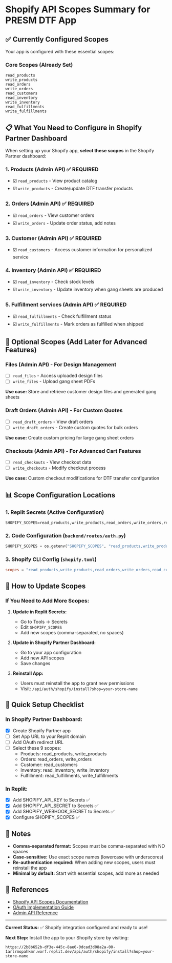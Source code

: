 # Shopify API Scopes Summary for PRESM DTF App

## ✅ Currently Configured Scopes

Your app is configured with these essential scopes:

### Core Scopes (Already Set)
```
read_products
write_products
read_orders
write_orders
read_customers
read_inventory
write_inventory
read_fulfillments
write_fulfillments
```

## 📋 What You Need to Configure in Shopify Partner Dashboard

When setting up your Shopify app, **select these scopes** in the Shopify Partner dashboard:

### 1. Products (Admin API) ✅ REQUIRED
- ☑️ `read_products` - View product catalog
- ☑️ `write_products` - Create/update DTF transfer products

### 2. Orders (Admin API) ✅ REQUIRED
- ☑️ `read_orders` - View customer orders
- ☑️ `write_orders` - Update order status, add notes

### 3. Customer (Admin API) ✅ REQUIRED
- ☑️ `read_customers` - Access customer information for personalized service

### 4. Inventory (Admin API) ✅ REQUIRED
- ☑️ `read_inventory` - Check stock levels
- ☑️ `write_inventory` - Update inventory when gang sheets are produced

### 5. Fulfillment services (Admin API) ✅ REQUIRED
- ☑️ `read_fulfillments` - Check fulfillment status
- ☑️ `write_fulfillments` - Mark orders as fulfilled when shipped

## 🎯 Optional Scopes (Add Later for Advanced Features)

### Files (Admin API) - For Design Management
- ☐ `read_files` - Access uploaded design files
- ☐ `write_files` - Upload gang sheet PDFs

**Use case:** Store and retrieve customer design files and generated gang sheets

### Draft Orders (Admin API) - For Custom Quotes
- ☐ `read_draft_orders` - View draft orders
- ☐ `write_draft_orders` - Create custom quotes for bulk orders

**Use case:** Create custom pricing for large gang sheet orders

### Checkouts (Admin API) - For Advanced Cart Features
- ☐ `read_checkouts` - View checkout data
- ☐ `write_checkouts` - Modify checkout process

**Use case:** Custom checkout modifications for DTF transfer configuration

## 📊 Scope Configuration Locations

### 1. Replit Secrets (Active Configuration)
```
SHOPIFY_SCOPES=read_products,write_products,read_orders,write_orders,read_customers,read_inventory,write_inventory,read_fulfillments,write_fulfillments
```

### 2. Code Configuration (`backend/routes/auth.py`)
```python
SHOPIFY_SCOPES = os.getenv("SHOPIFY_SCOPES", "read_products,write_products,read_orders").split(",")
```

### 3. Shopify CLI Config (`shopify.toml`)
```toml
scopes = "read_products,write_products,read_orders,write_orders,read_customers,read_inventory,write_inventory,read_fulfillments,write_fulfillments"
```

## 🔄 How to Update Scopes

### If You Need to Add More Scopes:

1. **Update in Replit Secrets:**
   - Go to Tools → Secrets
   - Edit `SHOPIFY_SCOPES`
   - Add new scopes (comma-separated, no spaces)

2. **Update in Shopify Partner Dashboard:**
   - Go to your app configuration
   - Add new API scopes
   - Save changes

3. **Reinstall App:**
   - Users must reinstall the app to grant new permissions
   - Visit: `/api/auth/shopify/install?shop=your-store-name`

## 🚀 Quick Setup Checklist

### In Shopify Partner Dashboard:
- [x] Create Shopify Partner app
- [ ] Set App URL to your Replit domain
- [ ] Add OAuth redirect URL
- [ ] Select these 9 scopes:
  - Products: read_products, write_products
  - Orders: read_orders, write_orders  
  - Customer: read_customers
  - Inventory: read_inventory, write_inventory
  - Fulfillment: read_fulfillments, write_fulfillments

### In Replit:
- [x] Add SHOPIFY_API_KEY to Secrets ✅
- [x] Add SHOPIFY_API_SECRET to Secrets ✅
- [x] Add SHOPIFY_WEBHOOK_SECRET to Secrets ✅
- [x] Configure SHOPIFY_SCOPES ✅

## 📝 Notes

- **Comma-separated format:** Scopes must be comma-separated with NO spaces
- **Case-sensitive:** Use exact scope names (lowercase with underscores)
- **Re-authentication required:** When adding new scopes, users must reinstall the app
- **Minimal by default:** Start with essential scopes, add more as needed

## 🔗 References

- [Shopify API Scopes Documentation](https://shopify.dev/docs/api/usage/access-scopes)
- [OAuth Implementation Guide](https://shopify.dev/docs/apps/auth/oauth)
- [Admin API Reference](https://shopify.dev/docs/api/admin)

---

**Current Status:** ✅ Shopify integration configured and ready to use!

**Next Step:** Install the app to your Shopify store by visiting:
```
https://2b8b652b-df3e-445c-8ae6-0dcad3d08a2a-00-1arlrmopahkmr.worf.replit.dev/api/auth/shopify/install?shop=your-store-name
```
